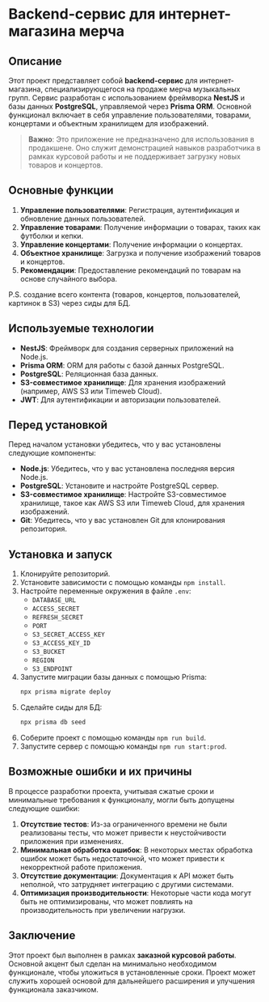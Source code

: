 # Backend-сервис для интернет-магазина мерча

## Описание

Этот проект представляет собой **backend-сервис** для интернет-магазина, специализирующегося на продаже мерча музыкальных групп. Сервис разработан с использованием фреймворка **NestJS** и базы данных **PostgreSQL**, управляемой через **Prisma ORM**. Основной функционал включает в себя управление пользователями, товарами, концертами и объектным хранилищем для изображений.

> **Важно**: Это приложение не предназначено для использования в продакшене. Оно служит демонстрацией навыков разработчика в рамках курсовой работы и не поддерживает загрузку новых товаров и концертов.

## Основные функции

1. **Управление пользователями**: Регистрация, аутентификация и обновление данных пользователей.
2. **Управление товарами**: Получение информации о товарах, таких как футболки и кепки.
3. **Управление концертами**: Получение информации о концертах.
4. **Объектное хранилище**: Загрузка и получение изображений товаров и концертов.
5. **Рекомендации**: Предоставление рекомендаций по товарам на основе случайного выбора.

P.S. создание всего контента (товаров, концертов, пользователей, картинок в S3) через сиды для БД.

## Используемые технологии

- **NestJS**: Фреймворк для создания серверных приложений на Node.js.
- **Prisma ORM**: ORM для работы с базой данных PostgreSQL.
- **PostgreSQL**: Реляционная база данных.
- **S3-совместимое хранилище**: Для хранения изображений (например, AWS S3 или Timeweb Cloud).
- **JWT**: Для аутентификации и авторизации пользователей.

## Перед установкой

Перед началом установки убедитесь, что у вас установлены следующие компоненты:

- **Node.js**: Убедитесь, что у вас установлена последняя версия Node.js.
- **PostgreSQL**: Установите и настройте PostgreSQL сервер.
- **S3-совместимое хранилище**: Настройте S3-совместимое хранилище, такое как AWS S3 или Timeweb Cloud, для хранения изображений.
- **Git**: Убедитесь, что у вас установлен Git для клонирования репозитория.

## Установка и запуск

1. Клонируйте репозиторий.
2. Установите зависимости с помощью команды `npm install`.
3. Настройте переменные окружения в файле `.env`:
   - `DATABASE_URL`
   - `ACCESS_SECRET`
   - `REFRESH_SECRET`
   - `PORT`
   - `S3_SECRET_ACCESS_KEY`
   - `S3_ACCESS_KEY_ID`
   - `S3_BUCKET`
   - `REGION`
   - `S3_ENDPOINT`
4. Запустите миграции базы данных с помощью Prisma:
   ```bash
   npx prisma migrate deploy
   ```
5. Сделайте сиды для БД:
   ```bash
   npx prisma db seed
   ```
6. Соберите проект с помощью команды `npm run build`.
7. Запустите сервер с помощью команды `npm run start:prod`.

## Возможные ошибки и их причины

В процессе разработки проекта, учитывая сжатые сроки и минимальные требования к функционалу, могли быть допущены следующие ошибки:

1. **Отсутствие тестов**: Из-за ограниченного времени не были реализованы тесты, что может привести к неустойчивости приложения при изменениях.
2. **Минимальная обработка ошибок**: В некоторых местах обработка ошибок может быть недостаточной, что может привести к некорректной работе приложения.
3. **Отсутствие документации**: Документация к API может быть неполной, что затрудняет интеграцию с другими системами.
4. **Оптимизация производительности**: Некоторые части кода могут быть не оптимизированы, что может повлиять на производительность при увеличении нагрузки.

## Заключение

Этот проект был выполнен в рамках **заказной курсовой работы**. Основной акцент был сделан на минимально необходимом функционале, чтобы уложиться в установленные сроки. Проект может служить хорошей основой для дальнейшего расширения и улучшения функционала заказчиком.

